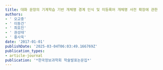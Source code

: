```yaml
---
title: 대화 문장의 기계학습 기반 개체명 경계 인식 및 미등록어 개체명 사전 확장에 관한 연구
authors:
- ' 오교중'
- ' 이동건'
- ' 최호진'
- ' 권성태'
- ' 홍사욱'
date: '2017-01-01'
publishDate: '2025-03-04T06:03:49.166769Z'
publication_types:
- article-journal
publication: '*한국정보과학회 학술발표논문집*'
---
```

